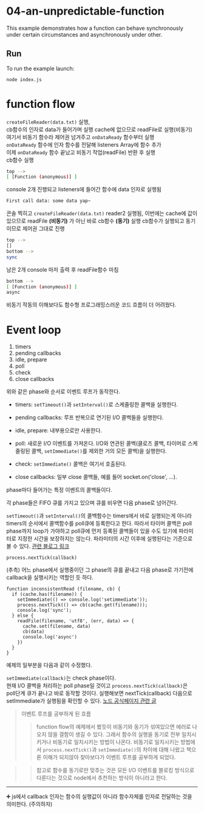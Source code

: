 # 04-an-unpredictable-function

This example demonstrates how a function can behave synchronously under certain circumstances and asynchronously under other.

## Run

To run the example launch:

```bash
node index.js
```
# function flow
`createFileReader(data.txt)` 실행,  
cb함수의 인자로 data가 들어가며 실행  cache에 없으므로 readFile로 실행(비동기)  
여기서 비동기 함수라 제어권 넘겨주고 `onDataReady` 함수부터 실행  
`onDataReady` 함수에 인자 함수를 전달해 listeners Array에 함수 추가  
이제 `onDataReady` 함수 끝났고 비동기 작업(readFile) 반환 후 실행  
cb함수 실행
```bash
top -->
[ [Function (anonymous)] ]
```
console 2개 진행되고 listeners에 들어간 함수에 data 인자로 실행됨
```bash
First call data: some data yap~
```
콘솔 찍히고 `createFileReader(data.txt)` reader2 실행됨, 이번에는 cache에 값이 있으므로 readFile __(비동기)__ 가 아닌 바로 cb함수 __(동기)__ 실행 cb함수가 실행되고 동기이므로 제어권 그대로 진행
```bash
top -->
[]
bottom -->
sync
```
남은 2개 console 마저 출력 후 readFile함수 마침
```bash
bottom -->
[ [Function (anonymous)] ]
async
```
비동기 작동의 이해보다도 함수형 프로그래밍스러운 코드 흐름이 더 어려웠다.

# Event loop
1. timers
2. pending callbacks
3. idle, prepare
4. poll
5. check
6. close callbacks

위와 같은 phase와 순서로 이벤트 루프가 동작한다.  

* timers: `setTimeout()`과 `setInterval()`로 스케줄링한 콜백을 실행한다.
* pending callbacks: 루프 반복으로 연기된 I/O 콜백들을 실행한다.
* idle, prepare: 내부용으로만 사용한다.  
* poll: 새로운 I/O 이벤트를 가져온다. I/O와 연관된 콜백(클로즈 콜백, 타이머로 스케줄링된 콜백, `setImmediate()`를 제외한 거의 모든 콜백)을 실행한다.

* check: `setImmediate()` 콜백은 여기서 호출된다.
* close callbacks: 일부 close 콜백들, 예를 들어 socket.on('close', ...).

phase마다 들어가는 특정 이벤트의 콜백들이다.  

각 phase들은 FIFO 큐를 가지고 있으며 큐를 비우면 다음 phase로 넘어간다.  

`setTimeout()`과 `setInterval()`의 콜백함수는 timers에서 바로 실행되는게 아니라 timers의 순서에서 콜백함수를 poll큐에 등록한다고 한다. 따라서 타이머 콜백은 poll phase까지 loop가 가야하고 poll큐에 먼저 등록된 콜백들이 있을 수도 있기에 파라미터로 지정한 시간을 보장하지는 않는다. 파라미터의 시간 이후에 실행된다는 기준으로 볼 수 있다.
  [관련 블로그 링크](https://sjh836.tistory.com/149)  

```
process.nextTick(callback)
```  
(추측) 어느 phase에서 실행중이던 그 phase의 큐를 끝내고 다음 phase로 가기전에 callback을 실행시키는 역할인 듯 하다.

```
function inconsistentRead (filename, cb) {
  if (cache.has(filename)) {
    setImmediate(() => console.log('setimmediate'));
    process.nextTick(() => cb(cache.get(filename)));
    console.log('sync');
  } else {
    readFile(filename, 'utf8', (err, data) => {
      cache.set(filename, data)
      cb(data)
      console.log('async')
    })
  }
}
``` 
예제의 일부분을 다음과 같이 수정했다.  

`setImmediate(callback)`는 check phase이다.  
현재 I/O 콜백을 처리하는 poll phase일 것이고 `process.nextTick(callback)`은  poll단계 큐가 끝나고 바로 동작할 것이다. 실행해보면 nextTick(callback) 다음으로 setImmediate가 실행됨을 확인할 수 있다. [노드 공식페이지 관련 글](https://nodejs.org/ko/docs/guides/event-loop-timers-and-nexttick/)  

>이벤트 루프를 공부하게 된 흐름
>>function flow의 예제에서 봤듯이 비동기와 동기가 섞여있으면 에러로 나오지 않을 결함이 생길 수 있다. 그래서 함수의 실행을 동기로 전부 일치시키거나 비동기로 일치시키는 방법이 나온다. 비동기로 일치시키는 방법에서 `process.nextTick()`과 `setImmediate()`의 차이에 대해 나왔고 책으론 이해가 되지않아 찾아보다가 이벤트 루프를 공부하게 되었다.  

>>참고로 함수를 동기로만 맞추는 것은 모든 I/O 이벤트를 블로킹 방식으로 다룬다는 것으로 node에서 추천하는 방식이 아니라고 한다.
----
:heavy_plus_sign: js에서 callback 인자는 함수의 실행값이 아니라 함수자체를 인자로 전달하는 것을 의미한다. (주의하자)

